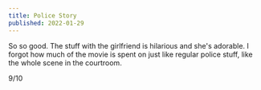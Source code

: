 ```yaml
---
title: Police Story
published: 2022-01-29
---
```


So so good. The stuff with the girlfriend is hilarious and she's adorable. I forgot how much of the movie is spent on just like regular police stuff, like the whole scene in the courtroom.

9/10
